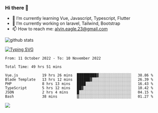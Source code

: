 ### Hi there 👋
- 🌱 I’m currently learning Vue, Javascript, Typescript, Flutter
- 🔭 I’m currently working on laravel, Tailwind, Bootstrap
- 📫 How to reach me: alvin.eagle.23@gmail.com



![github stats](https://github-readme-stats.vercel.app/api?username=alvnfaiz&show_icons=true)


[![Typing SVG](http://readme-typing-svg.herokuapp.com?font=Montserrat&color=%2336BCF7&duration=4000&center=true&lines=Alvin+Faiz;Fullstack+Developer;PHP%2C+Java%2C+Javascript%2C+Python;Laravel%2C+Vue%202%2C+Tailwind%2C+Bootstrap)](https://git.io/typing-svg)

<!--[![Alvnfaiz wakatime stats](https://github-readme-stats.vercel.app/api/wakatime?username=alvnfaiz&layout=compact&theme=dracula)](https://github.com/anuraghazra/github-readme-stats)

<!--START_SECTION:waka-->

```text
From: 11 October 2022 - To: 10 November 2022

Total Time: 49 hrs 51 mins

Vue.js           19 hrs 26 mins  █████████▓░░░░░░░░░░░░░░░   38.86 %
Blade Template   13 hrs 12 mins  ██████▓░░░░░░░░░░░░░░░░░░   26.39 %
PHP              8 hrs 13 mins   ████░░░░░░░░░░░░░░░░░░░░░   16.43 %
TypeScript       5 hrs 12 mins   ██▓░░░░░░░░░░░░░░░░░░░░░░   10.42 %
JSON             2 hrs 4 mins    █░░░░░░░░░░░░░░░░░░░░░░░░   04.15 %
Bash             38 mins         ▒░░░░░░░░░░░░░░░░░░░░░░░░   01.27 %
```

<!--END_SECTION:waka-->

  <!-- Change the `github-readme-stats.anuraghazra1.vercel.app` to `github-readme-stats.vercel.app`  -->
  <img align="center" src="https://github-readme-stats.anuraghazra1.vercel.app/api/top-langs/?username=alvnfaiz&layout=compact" />
<!--
**alvnfaiz/alvnfaiz** is a ✨ _special_ ✨ repository because its `README.md` (this file) appears on your GitHub profile.

Here are some ideas to get you started:

- 🔭 I’m currently working on ...
- 🌱 I’m currently learning ...
- 👯 I’m looking to collaborate on ...
- 🤔 I’m looking for help with ...
- 💬 Ask me about ...
- 📫 How to reach me: ...
- 😄 Pronouns: ...
- ⚡ Fun fact: ...
-->

